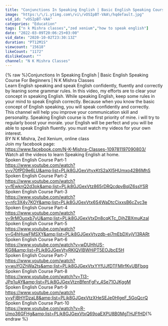 ```yaml
---
title: "Conjunctions In Speaking English | Basic English Speaking Course For Beginners | N K Mishra Classes"
image: "https:\/\/i.ytimg.com\/vi\/vOSIpBT-VAA\/hqdefault.jpg"
vid_id: "vOSIpBT-VAA"
categories: "Education"
tags: ["n k Mishra classes","zed xenium","how to speak english"]
date: "2022-03-09T20:06:25+03:00"
vid_date: "2020-10-02T23:30:13Z"
duration: "PT12M1S"
viewcount: "15618"
likeCount: "1172"
dislikeCount: ""
channel: "N K Mishra Classes"
---
```

{% raw %}Conjunctions In Speaking English | Basic English Speaking Course For Beginners | N K Mishra Classes<br />Learn English speaking and speak English confidently, fluently and correctly by leaning some grammar rules. In this video, my efforts are to clear your concept in speaking English. While speaking English, keep some rules in your mind to speak English correctly. Because when you know the basic concept of English speaking, you will speak confidently and correctly.<br />This channel will help you improve your communication skill and personality. Speaking English course is the first priority  of mine. i will try to regularly boost your morale. your English will be perfect and you will be able to speak English fluently. you must watch my videos for your own interest. <br />BY N K Mishra, Zed Xenium, online class<br />Join my facebook page:<br /><a rel="nofollow" target="blank" href="https://www.facebook.com/N-K-Mishra-Classes-109781197090803/">https://www.facebook.com/N-K-Mishra-Classes-109781197090803/</a><br />Watch all the videos to learn Speaking English at home.<br />Spoken English Course Part-1<br /><a rel="nofollow" target="blank" href="https://www.youtube.com/watch?v=v70fPD9e6LU&amp;list=PLjk8GJGexVtyxKtS2aXI5HUmxo42B6MhS">https://www.youtube.com/watch?v=v70fPD9e6LU&amp;list=PLjk8GJGexVtyxKtS2aXI5HUmxo42B6MhS</a><br />Spoken English Course Part-2<br /><a rel="nofollow" target="blank" href="https://www.youtube.com/watch?v=fEwknQ2d3ok&amp;list=PLjk8GJGexVtz865rDRQcdpvBqIZ6ssYSR">https://www.youtube.com/watch?v=fEwknQ2d3ok&amp;list=PLjk8GJGexVtz865rDRQcdpvBqIZ6ssYSR</a><br />Spoken English Course Part-3<br /><a rel="nofollow" target="blank" href="https://www.youtube.com/watch?v=nfc3X4v7KOY&amp;list=PLjk8GJGexVtx6S4WaDtcCixxsB6cZvc3e">https://www.youtube.com/watch?v=nfc3X4v7KOY&amp;list=PLjk8GJGexVtx6S4WaDtcCixxsB6cZvc3e</a><br />Spoken English Course Part-4<br /><a rel="nofollow" target="blank" href="https://www.youtube.com/watch?v=9rMOuoxb7yU&amp;list=PLjk8GJGexVtxDn8cqKTc_DjhZBXmuKzal">https://www.youtube.com/watch?v=9rMOuoxb7yU&amp;list=PLjk8GJGexVtxDn8cqKTc_DjhZBXmuKzal</a><br />Spoken English Course Part-5<br /><a rel="nofollow" target="blank" href="https://www.youtube.com/watch?v=G4hHuwFMSXY&amp;list=PLjk8GJGexVtyzdb-ei7mEbDXvjV13RARt">https://www.youtube.com/watch?v=G4hHuwFMSXY&amp;list=PLjk8GJGexVtyzdb-ei7mEbDXvjV13RARt</a><br />Spoken English Course Part-6<br /><a rel="nofollow" target="blank" href="https://www.youtube.com/watch?v=wDUHhUS-KG8&amp;list=PLjk8GJGexVtyRKlQVlBWHiPT5EOJbcE5H">https://www.youtube.com/watch?v=wDUHhUS-KG8&amp;list=PLjk8GJGexVtyRKlQVlBWHiPT5EOJbcE5H</a><br />Spoken English Course Part-7<br /><a rel="nofollow" target="blank" href="https://www.youtube.com/watch?v=wuYOZhWa2ts&amp;list=PLjk8GJGexVtxYYfUJfDTFMlrfKvUBFbqg">https://www.youtube.com/watch?v=wuYOZhWa2ts&amp;list=PLjk8GJGexVtxYYfUJfDTFMlrfKvUBFbqg</a><br />Spoken English Course Part-8<br /><a rel="nofollow" target="blank" href="https://www.youtube.com/watch?v=Tl3-JPp1uAY&amp;list=PLjk8GJGexVtznBfenFgFv_4Se71OJKggM">https://www.youtube.com/watch?v=Tl3-JPp1uAY&amp;list=PLjk8GJGexVtznBfenFgFv_4Se71OJKggM</a><br />Spoken English Course Part-9<br /><a rel="nofollow" target="blank" href="https://www.youtube.com/watch?v=yFjBHYDzaL8&amp;list=PLjk8GJGexVtzXHeSEJe0HlgeF_5GoQcrQ">https://www.youtube.com/watch?v=yFjBHYDzaL8&amp;list=PLjk8GJGexVtzXHeSEJe0HlgeF_5GoQcrQ</a><br />Spoken English Course Part-10<br /><a rel="nofollow" target="blank" href="https://www.youtube.com/watch?v=R-Umo36GFHg&amp;list=PLjk8GJGexVtxQ69oaEXPU8B0MgTHJFfHD">https://www.youtube.com/watch?v=R-Umo36GFHg&amp;list=PLjk8GJGexVtxQ69oaEXPU8B0MgTHJFfHD</a>{% endraw %}
